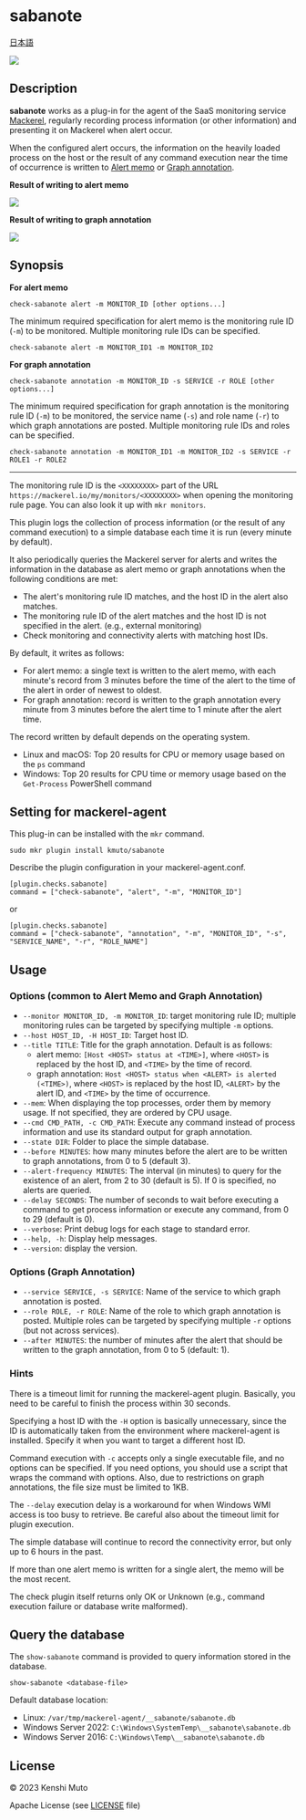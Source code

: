 # sabanote

[日本語](README-ja.md)

![](sabanote.png)

## Description

**sabanote** works as a plug-in for the agent of the SaaS monitoring service [Mackerel](https://mackerel.io), regularly recording process information (or other information) and presenting it on Mackerel when alert occur.

When the configured alert occurs, the information on the heavily loaded process on the host or the result of any command execution near the time of occurrence  is written to [Alert memo](https://mackerel.io/blog/entry/weekly/20160909) or [Graph annotation](https://mackerel.io/docs/entry/howto/view-graphs#graph-annotations).

**Result of writing to alert memo**

![](alert.png)

**Result of writing to graph annotation**

![](graph.png)

## Synopsis
**For alert memo**
```
check-sabanote alert -m MONITOR_ID [other options...]
```

The minimum required specification for alert memo is the monitoring rule ID (`-m`) to be monitored. Multiple monitoring rule IDs can be specified.

```
check-sabanote alert -m MONITOR_ID1 -m MONITOR_ID2
```

**For graph annotation**
```
check-sabanote annotation -m MONITOR_ID -s SERVICE -r ROLE [other options...]
```

The minimum required specification for graph annotation is the monitoring rule ID (`-m`) to be monitored, the service name (`-s`) and role name (`-r`) to which graph annotations are posted. Multiple monitoring rule IDs and roles can be specified.

```
check-sabanote annotation -m MONITOR_ID1 -m MONITOR_ID2 -s SERVICE -r ROLE1 -r ROLE2
```

----

The monitoring rule ID is the `<XXXXXXXX>` part of the URL `https://mackerel.io/my/monitors/<XXXXXXXX>` when opening the monitoring rule page. You can also look it up with `mkr monitors`.

This plugin logs the collection of process information (or the result of any command execution) to a simple database each time it is run (every minute by default).

It also periodically queries the Mackerel server for alerts and writes the information in the database as alert memo or graph annotations when the following conditions are met:

- The alert's monitoring rule ID matches, and the host ID in the alert also matches.
- The monitoring rule ID of the alert matches and the host ID is not specified in the alert. (e.g., external monitoring)
- Check monitoring and connectivity alerts with matching host IDs.

By default, it writes as follows:

- For alert memo: a single text is written to the alert memo, with each minute's record from 3 minutes before the time of the alert to the time of the alert in order of newest to oldest.
- For graph annotation: record is written to the graph annotation every minute from 3 minutes before the alert time to 1 minute after the alert time.

The record written by default depends on the operating system.

- Linux and macOS: Top 20 results for CPU or memory usage based on the `ps` command
- Windows: Top 20 results for CPU time or memory usage based on the `Get-Process` PowerShell command

## Setting for mackerel-agent
This plug-in can be installed with the `mkr` command.

```
sudo mkr plugin install kmuto/sabanote
```

Describe the plugin configuration in your mackerel-agent.conf.

```
[plugin.checks.sabanote]
command = ["check-sabanote", "alert", "-m", "MONITOR_ID"]
```

or

```
[plugin.checks.sabanote]
command = ["check-sabanote", "annotation", "-m", "MONITOR_ID", "-s", "SERVICE_NAME", "-r", "ROLE_NAME"]
```

## Usage
### Options (common to Alert Memo and Graph Annotation)
- `--monitor MONITOR_ID, -m MONITOR_ID`: target monitoring rule ID; multiple monitoring rules can be targeted by specifying multiple `-m` options.
- `--host HOST_ID, -H HOST_ID`: Target host ID.
- `--title TITLE`: Title for the graph annotation. Default is as follows:
  - alert memo: `[Host <HOST> status at <TIME>]`, where `<HOST>` is replaced by the host ID, and `<TIME>` by the time of record.
  - graph annotation: `Host <HOST> status when <ALERT> is alerted (<TIME>)`, where `<HOST>` is replaced by the host ID, `<ALERT>` by the alert ID, and `<TIME>` by the time of occurrence.
- `--mem`: When displaying the top processes, order them by memory usage. If not specified, they are ordered by CPU usage.
- `--cmd CMD_PATH, -c CMD_PATH`: Execute any command instead of process information and use its standard output for graph annotation.
- `--state DIR`: Folder to place the simple database.
- `--before MINUTES`: how many minutes before the alert are to be written to graph annotations, from 0 to 5 (default 3).
- `--alert-frequency MINUTES`: The interval (in minutes) to query for the existence of an alert, from 2 to 30 (default is 5). If 0 is specified, no alerts are queried.
- `--delay SECONDS`: The number of seconds to wait before executing a command to get process information or execute any command, from 0 to 29 (default is 0).
- `--verbose`: Print debug logs for each stage to standard error.
- `--help, -h`: Display help messages.
- `--version`: display the version.

### Options (Graph Annotation)
- `--service SERVICE, -s SERVICE`: Name of the service to which graph annotation is posted.
- `--role ROLE, -r ROLE`: Name of the role to which graph annotation is posted. Multiple roles can be targeted by specifying multiple `-r` options (but not across services).
- `--after MINUTES`: the number of minutes after the alert that should be written to the graph annotation, from 0 to 5 (default: 1).

### Hints
There is a timeout limit for running the mackerel-agent plugin. Basically, you need to be careful to finish the process within 30 seconds.

Specifying a host ID with the `-H` option is basically unnecessary, since the ID is automatically taken from the environment where mackerel-agent is installed. Specify it when you want to target a different host ID.

Command execution with `-c` accepts only a single executable file, and no options can be specified. If you need options, you should use a script that wraps the command with options. Also, due to restrictions on graph annotations, the file size must be limited to 1KB.

The `--delay` execution delay is a workaround for when Windows WMI access is too busy to retrieve. Be careful also about the timeout limit for plugin execution.

The simple database will continue to record the connectivity error, but only up to 6 hours in the past.

If more than one alert memo is written for a single alert, the memo will be the most recent.

The check plugin itself returns only OK or Unknown (e.g., command execution failure or database write malformed).

## Query the database

The `show-sabanote` command is provided to query information stored in the database.

```
show-sabanote <database-file>
```

Default database location:

- Linux: `/var/tmp/mackerel-agent/__sabanote/sabanote.db`
- Windows Server 2022: `C:\Windows\SystemTemp\__sabanote\sabanote.db`
- Windows Server 2016: `C:\Windows\Temp\__sabanote\sabanote.db`

## License
© 2023 Kenshi Muto

Apache License (see [LICENSE](LICENSE) file)
